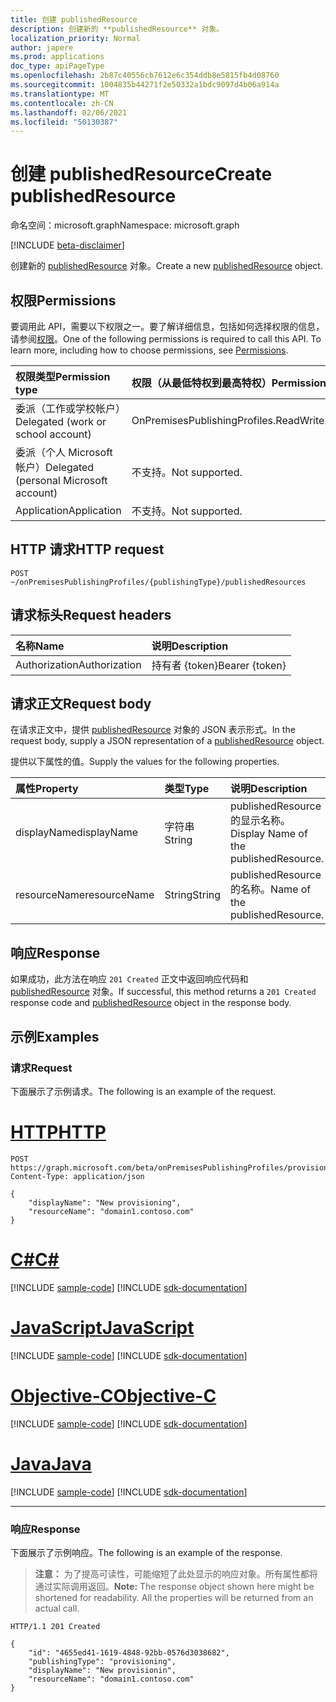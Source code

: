 ```yaml
---
title: 创建 publishedResource
description: 创建新的 **publishedResource** 对象。
localization_priority: Normal
author: japere
ms.prod: applications
doc_type: apiPageType
ms.openlocfilehash: 2b87c40556cb7612e6c354ddb8e5815fb4d08760
ms.sourcegitcommit: 1004835b44271f2e50332a1bdc9097d4b06a914a
ms.translationtype: MT
ms.contentlocale: zh-CN
ms.lasthandoff: 02/06/2021
ms.locfileid: "50130387"
---
```

# <a name="create-publishedresource"></a><span data-ttu-id="93c05-103">创建 publishedResource</span><span class="sxs-lookup"><span data-stu-id="93c05-103">Create publishedResource</span></span>

<span data-ttu-id="93c05-104">命名空间：microsoft.graph</span><span class="sxs-lookup"><span data-stu-id="93c05-104">Namespace: microsoft.graph</span></span>

[!INCLUDE [beta-disclaimer](../../includes/beta-disclaimer.md)]

<span data-ttu-id="93c05-105">创建新的 [publishedResource](../resources/publishedresource.md) 对象。</span><span class="sxs-lookup"><span data-stu-id="93c05-105">Create a new [publishedResource](../resources/publishedresource.md) object.</span></span>

## <a name="permissions"></a><span data-ttu-id="93c05-106">权限</span><span class="sxs-lookup"><span data-stu-id="93c05-106">Permissions</span></span>

<span data-ttu-id="93c05-p101">要调用此 API，需要以下权限之一。要了解详细信息，包括如何选择权限的信息，请参阅[权限](/graph/permissions-reference)。</span><span class="sxs-lookup"><span data-stu-id="93c05-p101">One of the following permissions is required to call this API. To learn more, including how to choose permissions, see [Permissions](/graph/permissions-reference).</span></span>

| <span data-ttu-id="93c05-109">权限类型</span><span class="sxs-lookup"><span data-stu-id="93c05-109">Permission type</span></span>                        | <span data-ttu-id="93c05-110">权限（从最低特权到最高特权）</span><span class="sxs-lookup"><span data-stu-id="93c05-110">Permissions (from least to most privileged)</span></span> |
|:--------------------------------------|:---------------------------------------------------------|
|<span data-ttu-id="93c05-111">委派（工作或学校帐户）</span><span class="sxs-lookup"><span data-stu-id="93c05-111">Delegated (work or school account)</span></span>     | <span data-ttu-id="93c05-112">OnPremisesPublishingProfiles.ReadWrite.All</span><span class="sxs-lookup"><span data-stu-id="93c05-112">OnPremisesPublishingProfiles.ReadWrite.All</span></span> |
| <span data-ttu-id="93c05-113">委派（个人 Microsoft 帐户）</span><span class="sxs-lookup"><span data-stu-id="93c05-113">Delegated (personal Microsoft account)</span></span> | <span data-ttu-id="93c05-114">不支持。</span><span class="sxs-lookup"><span data-stu-id="93c05-114">Not supported.</span></span> |
| <span data-ttu-id="93c05-115">Application</span><span class="sxs-lookup"><span data-stu-id="93c05-115">Application</span></span>                            | <span data-ttu-id="93c05-116">不支持。</span><span class="sxs-lookup"><span data-stu-id="93c05-116">Not supported.</span></span> |

## <a name="http-request"></a><span data-ttu-id="93c05-117">HTTP 请求</span><span class="sxs-lookup"><span data-stu-id="93c05-117">HTTP request</span></span>

<!-- { "blockType": "ignored" } -->

```http
POST ~/onPremisesPublishingProfiles/{publishingType}/publishedResources
```

## <a name="request-headers"></a><span data-ttu-id="93c05-118">请求标头</span><span class="sxs-lookup"><span data-stu-id="93c05-118">Request headers</span></span>

| <span data-ttu-id="93c05-119">名称</span><span class="sxs-lookup"><span data-stu-id="93c05-119">Name</span></span>      |<span data-ttu-id="93c05-120">说明</span><span class="sxs-lookup"><span data-stu-id="93c05-120">Description</span></span>|
|:----------|:----------|
| <span data-ttu-id="93c05-121">Authorization</span><span class="sxs-lookup"><span data-stu-id="93c05-121">Authorization</span></span> | <span data-ttu-id="93c05-122">持有者 {token}</span><span class="sxs-lookup"><span data-stu-id="93c05-122">Bearer {token}</span></span> |

## <a name="request-body"></a><span data-ttu-id="93c05-123">请求正文</span><span class="sxs-lookup"><span data-stu-id="93c05-123">Request body</span></span>

<span data-ttu-id="93c05-124">在请求正文中，提供 [publishedResource](../resources/publishedresource.md) 对象的 JSON 表示形式。</span><span class="sxs-lookup"><span data-stu-id="93c05-124">In the request body, supply a JSON representation of a [publishedResource](../resources/publishedresource.md) object.</span></span>

<span data-ttu-id="93c05-125">提供以下属性的值。</span><span class="sxs-lookup"><span data-stu-id="93c05-125">Supply the values for the following properties.</span></span>

| <span data-ttu-id="93c05-126">属性</span><span class="sxs-lookup"><span data-stu-id="93c05-126">Property</span></span>     | <span data-ttu-id="93c05-127">类型</span><span class="sxs-lookup"><span data-stu-id="93c05-127">Type</span></span>        | <span data-ttu-id="93c05-128">说明</span><span class="sxs-lookup"><span data-stu-id="93c05-128">Description</span></span> |
|:-------------|:------------|:------------|
|<span data-ttu-id="93c05-129">displayName</span><span class="sxs-lookup"><span data-stu-id="93c05-129">displayName</span></span>|<span data-ttu-id="93c05-130">字符串</span><span class="sxs-lookup"><span data-stu-id="93c05-130">String</span></span>|<span data-ttu-id="93c05-131">publishedResource 的显示名称。</span><span class="sxs-lookup"><span data-stu-id="93c05-131">Display Name of the publishedResource.</span></span>|
|<span data-ttu-id="93c05-132">resourceName</span><span class="sxs-lookup"><span data-stu-id="93c05-132">resourceName</span></span>|<span data-ttu-id="93c05-133">String</span><span class="sxs-lookup"><span data-stu-id="93c05-133">String</span></span>|<span data-ttu-id="93c05-134">publishedResource 的名称。</span><span class="sxs-lookup"><span data-stu-id="93c05-134">Name of the publishedResource.</span></span>|

## <a name="response"></a><span data-ttu-id="93c05-135">响应</span><span class="sxs-lookup"><span data-stu-id="93c05-135">Response</span></span>

<span data-ttu-id="93c05-136">如果成功，此方法在响应 `201 Created` 正文中返回响应代码和 [publishedResource](../resources/publishedresource.md) 对象。</span><span class="sxs-lookup"><span data-stu-id="93c05-136">If successful, this method returns a `201 Created` response code and [publishedResource](../resources/publishedresource.md) object in the response body.</span></span>

## <a name="examples"></a><span data-ttu-id="93c05-137">示例</span><span class="sxs-lookup"><span data-stu-id="93c05-137">Examples</span></span>

### <a name="request"></a><span data-ttu-id="93c05-138">请求</span><span class="sxs-lookup"><span data-stu-id="93c05-138">Request</span></span>

<span data-ttu-id="93c05-139">下面展示了示例请求。</span><span class="sxs-lookup"><span data-stu-id="93c05-139">The following is an example of the request.</span></span>

# <a name="http"></a>[<span data-ttu-id="93c05-140">HTTP</span><span class="sxs-lookup"><span data-stu-id="93c05-140">HTTP</span></span>](#tab/http)
<!-- {
  "blockType": "request",
  "name": "create_publishedresource_from_onpremisespublishingprofile"
}-->

```http
POST https://graph.microsoft.com/beta/onPremisesPublishingProfiles/provisioning/publishedResources
Content-Type: application/json

{
    "displayName": "New provisioning",
    "resourceName": "domain1.contoso.com"
}
```
# <a name="c"></a>[<span data-ttu-id="93c05-141">C#</span><span class="sxs-lookup"><span data-stu-id="93c05-141">C#</span></span>](#tab/csharp)
[!INCLUDE [sample-code](../includes/snippets/csharp/create-publishedresource-from-onpremisespublishingprofile-csharp-snippets.md)]
[!INCLUDE [sdk-documentation](../includes/snippets/snippets-sdk-documentation-link.md)]

# <a name="javascript"></a>[<span data-ttu-id="93c05-142">JavaScript</span><span class="sxs-lookup"><span data-stu-id="93c05-142">JavaScript</span></span>](#tab/javascript)
[!INCLUDE [sample-code](../includes/snippets/javascript/create-publishedresource-from-onpremisespublishingprofile-javascript-snippets.md)]
[!INCLUDE [sdk-documentation](../includes/snippets/snippets-sdk-documentation-link.md)]

# <a name="objective-c"></a>[<span data-ttu-id="93c05-143">Objective-C</span><span class="sxs-lookup"><span data-stu-id="93c05-143">Objective-C</span></span>](#tab/objc)
[!INCLUDE [sample-code](../includes/snippets/objc/create-publishedresource-from-onpremisespublishingprofile-objc-snippets.md)]
[!INCLUDE [sdk-documentation](../includes/snippets/snippets-sdk-documentation-link.md)]

# <a name="java"></a>[<span data-ttu-id="93c05-144">Java</span><span class="sxs-lookup"><span data-stu-id="93c05-144">Java</span></span>](#tab/java)
[!INCLUDE [sample-code](../includes/snippets/java/create-publishedresource-from-onpremisespublishingprofile-java-snippets.md)]
[!INCLUDE [sdk-documentation](../includes/snippets/snippets-sdk-documentation-link.md)]

---


### <a name="response"></a><span data-ttu-id="93c05-145">响应</span><span class="sxs-lookup"><span data-stu-id="93c05-145">Response</span></span>

<span data-ttu-id="93c05-146">下面展示了示例响应。</span><span class="sxs-lookup"><span data-stu-id="93c05-146">The following is an example of the response.</span></span>

> <span data-ttu-id="93c05-p102">**注意：** 为了提高可读性，可能缩短了此处显示的响应对象。所有属性都将通过实际调用返回。</span><span class="sxs-lookup"><span data-stu-id="93c05-p102">**Note:** The response object shown here might be shortened for readability. All the properties will be returned from an actual call.</span></span>

<!-- {
  "blockType": "response",
  "truncated": true,
  "@odata.type": "microsoft.graph.publishedResource"
} -->

```http
HTTP/1.1 201 Created

{
    "id": "4655ed41-1619-4848-92bb-0576d3038682",
    "publishingType": "provisioning",
    "displayName": "New provisionin",
    "resourceName": "domain1.contoso.com"
}
```

<!-- uuid: 16cd6b66-4b1a-43a1-adaf-3a886856ed98
2019-02-04 14:57:30 UTC -->
<!-- {
  "type": "#page.annotation",
  "description": "Get publishedResource",
  "keywords": "",
  "section": "documentation",
  "tocPath": ""
}-->



